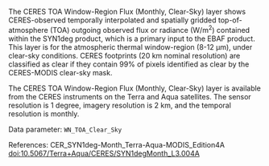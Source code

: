 The CERES TOA Window-Region Flux (Monthly, Clear-Sky) layer shows CERES-observed temporally interpolated and spatially gridded top-of-atmosphere (TOA) outgoing observed flux or radiance (W/m<sup>2</sup>) contained within the SYN1deg product, which is a primary input to the EBAF product. This layer is for the atmospheric thermal window-region (8-12 µm), under clear-sky conditions. CERES footprints (20 km nominal resolution) are classified as clear if they contain 99% of pixels identified as clear by the CERES-MODIS clear-sky mask.

The CERES TOA Window-Region Flux (Monthly, Clear-Sky) layer is available from the CERES instruments on the Terra and Aqua satellites. The sensor resolution is 1 degree, imagery resolution is 2 km, and the temporal resolution is monthly.

Data parameter: `WN_TOA_Clear_Sky`

References: CER_SYN1deg-Month_Terra-Aqua-MODIS_Edition4A [doi:10.5067/Terra+Aqua/CERES/SYN1degMonth_L3.004A](https://doi.org/10.5067/Terra+Aqua/CERES/SYN1degMonth_L3.004A)
